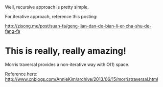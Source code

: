 

Well, recursive approach is pretty simple.   

For iterative approach, reference this posting:    

http://zisong.me/post/suan-fa/geng-jian-dan-de-bian-li-er-cha-shu-de-fang-fa    

This is really, really amazing!      
===============================================

Morris traversal provides a non-iterative way with O(1) space.   

Reference here:
http://www.cnblogs.com/AnnieKim/archive/2013/06/15/morristraversal.html  








